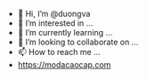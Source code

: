 - 👋 Hi, I’m @duongva
- 👀 I’m interested in ...
- 🌱 I’m currently learning ...
- 💞️ I’m looking to collaborate on ...
- 📫 How to reach me ...
- https://modacaocap.com

<!---
duongva/duongva is a ✨ special ✨ repository because its `README.md` (this file) appears on your GitHub profile.
You can click the Preview link to take a look at your changes.
--->
